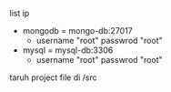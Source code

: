 list ip 
- mongodb = mongo-db:27017
  - username "root" passwrod "root"
- mysql = mysql-db:3306
  - username "root" passwrod "root"

taruh project file di /src

